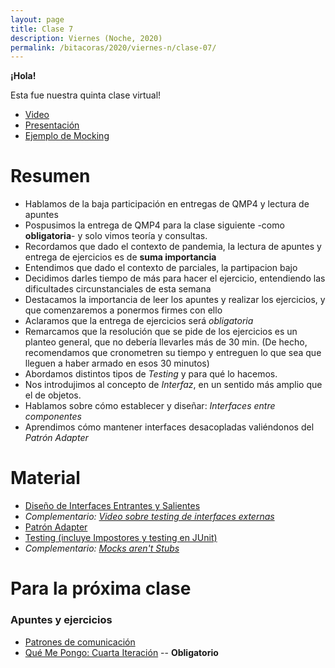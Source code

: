 ```yaml
---
layout: page
title: Clase 7
description: Viernes (Noche, 2020)
permalink: /bitacoras/2020/viernes-n/clase-07/
---
```

**¡Hola!**

Esta fue nuestra quinta clase virtual!

- [Video](https://us02web.zoom.us/rec/share/4_xlcO-363tOGbOQzFyHaLMMF9Taaaa82yAbrPAKyEn8v0F6v_YI3oge8mMspVz_?startTime=1590184884000)
- [Presentación](https://docs.google.com/presentation/d/1XxkTAaRN3QFWFzVGikNwnYF1mgPz3JmwIXd0sMvLNTo/edit?usp=sharing)
- [Ejemplo de Mocking](https://drive.google.com/drive/folders/1fUdW29WD6pqQwLG_WGrqcNNzPBvgANBq?usp=sharing)

# Resumen

* Hablamos de la baja participación en entregas de QMP4 y lectura de apuntes
* Pospusimos la entrega de QMP4 para la clase siguiente -como **obligatoria**- y solo vimos teoría y consultas.
* Recordamos que dado el contexto de pandemia, la lectura de apuntes y entrega de ejercicios es de **suma importancia**
 * Entendimos que dado el contexto de parciales, la partipacion bajo
 * Decidimos darles tiempo de más para hacer el ejercicio, entendiendo las dificultades circunstanciales de esta semana
 * Destacamos la importancia de leer los apuntes y realizar los ejercicios, y que comenzaremos a ponermos firmes con ello
 * Aclaramos que la entrega de ejercicios será _obligatoria_
 * Remarcamos que la resolución que se pide de los ejercicios es un planteo general, que no debería llevarles más de 30 min.
(De hecho, recomendamos que cronometren su tiempo y entreguen lo que sea que lleguen a haber armado en esos 30 minutos)
* Abordamos distintos tipos de _Testing_ y para qué lo hacemos.
* Nos introdujimos al concepto de _Interfaz_, en un sentido más amplio que el de objetos.
* Hablamos sobre cómo establecer y diseñar: _Interfaces entre componentes_ 
* Aprendimos cómo mantener interfaces desacopladas valiéndonos del _Patrón Adapter_

# Material
- [Diseño de Interfaces Entrantes y Salientes](https://docs.google.com/document/d/1LurA-bCEHhCsIPFiFg1rqfIdfe5SdS4wBePfG45nDqg/edit#)
- _Complementario: [Video sobre testing de interfaces externas](https://www.youtube.com/watch?v=-p7_NUDLRB0&index=1&list=PLTpxfh7PF3OpJSMNNPaYxLJii3Xm7PPA_)_
- [Patrón Adapter](https://github.com/dieforfree/edsebooks/blob/master/ebooks/Design%20Patterns%2C%20Elements%20of%20Reusable%20Object-Oriented%20Software.pdf)
- [Testing (incluye Impostores y testing en JUnit)]({{site.baseurl}}/apuntes/validacion)
- _Complementario: [Mocks aren't Stubs](https://martinfowler.com/articles/mocksArentStubs.html)_

# Para la próxima clase

### Apuntes y ejercicios
- [Patrones de comunicación](https://docs.google.com/document/d/1EVPwqFyq2TW5Z5_VUeWdh9yLesxPBbSBzke2jHNURuk/edit)
- [Qué Me Pongo: Cuarta Iteración](https://docs.google.com/document/d/1sy9S9EeIQr8fhatKnfTCgOfjVniJDu2viI-Av0gn0xY/edit)
-- **Obligatorio**
